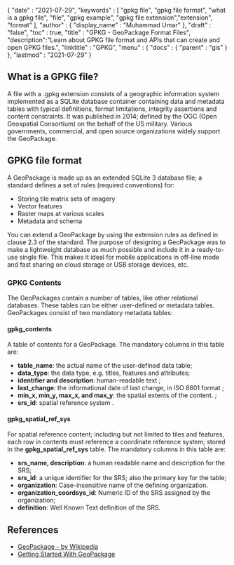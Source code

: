 {
  "date" : "2021-07-29",
  "keywords" : [ "gpkg file", "gpkg file format", "what is a gpkg file", "file", "gpkg example", "gpkg file extension","extension", "format" ],
  "author" : {
    "display_name" : "Muhammad Umar"
  },
  "draft" : "false",
  "toc" : true,
  "title" : "GPKG - GeoPackage Format Files",
  "description":"Learn about GPKG file format and APIs that can create and open GPKG files.",
  "linktitle" : "GPKG",
  "menu" : {
    "docs" : {
      "parent" : "gis"
    }
  },
  "lastmod" : "2021-07-29"
}

## What is a GPKG file?
A file with a .gpkg extension consists of a geographic information system implemented as a SQLite database container containing data and metadata tables with typical definitions,  format limitations, integrity assertions and content constraints. It was published in 2014; defined by the OGC (Open Geospatial Consortium) on the behalf of the US military. Various governments, commercial, and open source organizations widely support the GeoPackage.

## GPKG file format
A GeoPackage is made up as an extended SQLite 3 database file; a standard defines a set of rules (required conventions) for:
- Storing tile matrix sets of imagery
- Vector features 
- Raster maps at various scales
- Metadata and schema 

You can extend a GeoPackage by using the extension rules as defined in clause 2.3 of the standard. The purpose of designing a GeoPackage was to make a lightweight database as much possible and include it in a ready-to-use single file. This makes it ideal for mobile applications in off-line mode and fast sharing on cloud storage or USB storage devices, etc.

### GPKG Contents
The GeoPackages contain a number of tables, like other relational databases. These tables can be either user-defined or metadata tables. GeoPackages consist of two mandatory metadata tables:

#### gpkg_contents
A table of contents for a GeoPackage. The mandatory columns in this table are:

- **table_name**: the actual name of the user-defined data table;
- **data_type**: the data type, e.g. titles, features and attributes;
- **identifier and description**: human-readable text ;
- **last_change**: the informational date of last change, in ISO 8601 format ;
- **min_x, min_y, max_x, and max_y**: the spatial extents of the content. ;
- **srs_id**: spatial reference system .

#### gpkg_spatial_ref_sys
For spatial reference content; including but not limited to tiles and features, each row in contents must reference a coordinate reference system; stored in the **gpkg_spatial_ref_sys** table. The mandatory columns in this table are:

- **srs_name, description**: a human readable name and description for the SRS;
- **srs_id**: a unique identifier for the SRS; also the primary key for the table;
- **organization**: Case-insensitive name of the defining organization.
- **organization_coordsys_id**: Numeric ID of the SRS assigned by the organization;
- **definition**: Well Known Text definition of the SRS.


## References

* [GeoPackage - by Wikipedia](https://en.wikipedia.org/wiki/GeoPackage)
* [Getting Started With GeoPackage](http://www.geopackage.org/guidance/getting-started.html)
